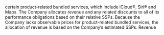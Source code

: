 certain  product-related  bundled  services,  which  include  iCloud®,  Siri®  and  Maps.  The  Company  allocates  revenue  and  any
related  discounts  to  all  of  its  performance  obligations  based  on  their  relative  SSPs.  Because  the  Company  lacks  observable
prices  for  product-related  bundled  services,  the  allocation  of  revenue  is  based  on  the  Company’s  estimated  SSPs.  Revenue